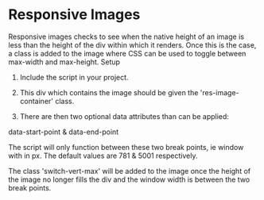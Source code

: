 # Responsive Images

Responsive images checks to see when the native height of an image is less than the height of the div within which it renders.
Once this is the case, a class is added to the image where CSS can be used to toggle between max-width and max-height.
Setup

1) Include the script in your project.

2) This div which contains the image should be given the 'res-image-container' class.

3) There are then two optional data attributes than can be applied:

data-start-point & data-end-point

The script will only function between these two break points, ie window with in px. The default values are 781 & 5001 respectively.

The class 'switch-vert-max' will be added to the image once the height of the image no longer fills the div and the window width is between the two break points.






